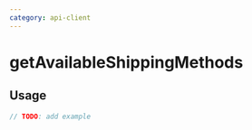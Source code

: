 ```yaml
---
category: api-client
---
```


# getAvailableShippingMethods

<!-- PLACEHOLDER_DESCRIPTION -->

## Usage

```ts
// TODO: add example
```
